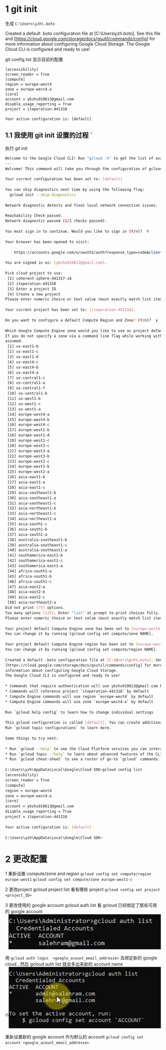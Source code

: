 

# 1 git init 

生成 
`C:\Users\yzh\.boto`

Created a default .boto configuration file at [C:\Users\yzh\.boto]. See this file and
[https://cloud.google.com/storage/docs/gsutil/commands/config] for more
information about configuring Google Cloud Storage.
The Google Cloud CLI is configured and ready to use!

git config list  显示目前的配置 

```
[accessibility]
screen_reader = True
[compute]
region = europe-west4
zone = europe-west4-a
[core]
account = ybzhu910613@gmail.com
disable_usage_reporting = True
project = itoperation-441318

Your active configuration is: [default]
```



## 1.1 我使用 git init 设置的过程 `

执行 git init 

```sh
Welcome to the Google Cloud CLI! Run "gcloud -h" to get the list of available commands.
---
Welcome! This command will take you through the configuration of gcloud.

Your current configuration has been set to: [default]

You can skip diagnostics next time by using the following flag:
  gcloud init --skip-diagnostics

Network diagnostic detects and fixes local network connection issues.
                                                                                                                                                                                                                                                                                                                                                                                                                                                                                                                                                                                                                                                                                                                        Checking network connection...done.
Reachability Check passed.
Network diagnostic passed (1/1 checks passed).

You must sign in to continue. Would you like to sign in (Y/n)?  Y

Your browser has been opened to visit:

    https://accounts.google.com/o/oauth2/auth?response_type=code&client_id=32555940559.apps.googleusercontent.com&redirect_uri=http%3A%2F%2Flocalhost%3A8085%2F&scope=openid+https%3A%2F%2Fwww.googleapis.com%2Fauth%2Fuserinfo.email+https%3A%2F%2Fwww.googleapis.com%2Fauth%2Fcloud-platform+https%3A%2F%2Fwww.googleapis.com%2Fauth%2Fappengine.admin+https%3A%2F%2Fwww.googleapis.com%2Fauth%2Fsqlservice.login+https%3A%2F%2Fwww.googleapis.com%2Fauth%2Fcompute+https%3A%2F%2Fwww.googleapis.com%2Fauth%2Faccounts.reauth&state=QyM8qwwnKsj5WVldxAyHmyJZ1TSwZ0&access_type=offline&code_challenge=ICJTAoQLd76tOPfBG8cxPcrFscPj6d7yNboR1BYvFVU&code_challenge_method=S256

You are signed in as: [ybzhu910613@gmail.com].

Pick cloud project to use:
 [1] coherent-sphere-441317-i6
 [2] itoperation-441318
 [3] Enter a project ID
 [4] Create a new project
Please enter numeric choice or text value (must exactly match list item):  2

Your current project has been set to: [itoperation-441318].

Do you want to configure a default Compute Region and Zone? (Y/n)?  y

Which Google Compute Engine zone would you like to use as project default?
If you do not specify a zone via a command line flag while working with Compute Engine resources, the default is
assumed.
 [1] us-east1-b
 [2] us-east1-c
 [3] us-east1-d
 [4] us-east4-c
 [5] us-east4-b
 [6] us-east4-a
 [7] us-central1-c
 [8] us-central1-a
 [9] us-central1-f
 [10] us-central1-b
 [11] us-west1-b
 [12] us-west1-c
 [13] us-west1-a
 [14] europe-west4-a
 [15] europe-west4-b
 [16] europe-west4-c
 [17] europe-west1-b
 [18] europe-west1-d
 [19] europe-west1-c
 [20] europe-west3-c
 [21] europe-west3-a
 [22] europe-west3-b
 [23] europe-west2-c
 [24] europe-west2-b
 [25] europe-west2-a
 [26] asia-east1-b
 [27] asia-east1-a
 [28] asia-east1-c
 [29] asia-southeast1-b
 [30] asia-southeast1-a
 [31] asia-southeast1-c
 [32] asia-northeast1-b
 [33] asia-northeast1-c
 [34] asia-northeast1-a
 [35] asia-south1-c
 [36] asia-south1-b
 [37] asia-south1-a
 [38] australia-southeast1-b
 [39] australia-southeast1-c
 [40] australia-southeast1-a
 [41] southamerica-east1-b
 [42] southamerica-east1-c
 [43] southamerica-east1-a
 [44] africa-south1-a
 [45] africa-south1-b
 [46] africa-south1-c
 [47] asia-east2-a
 [48] asia-east2-b
 [49] asia-east2-c
 [50] asia-northeast2-a
Did not print [75] options.
Too many options [125]. Enter "list" at prompt to print choices fully.
Please enter numeric choice or text value (must exactly match list item):  14

Your project default Compute Engine zone has been set to [europe-west4-a].
You can change it by running [gcloud config set compute/zone NAME].

Your project default Compute Engine region has been set to [europe-west4].
You can change it by running [gcloud config set compute/region NAME].

Created a default .boto configuration file at [C:\Users\yzh\.boto]. See this file and
[https://cloud.google.com/storage/docs/gsutil/commands/config] for more
information about configuring Google Cloud Storage.
The Google Cloud CLI is configured and ready to use!

* Commands that require authentication will use ybzhu910613@gmail.com by default
* Commands will reference project `itoperation-441318` by default
* Compute Engine commands will use region `europe-west4` by default
* Compute Engine commands will use zone `europe-west4-a` by default

Run `gcloud help config` to learn how to change individual settings

This gcloud configuration is called [default]. You can create additional configurations if you work with multiple accounts and/or projects.
Run `gcloud topic configurations` to learn more.

Some things to try next:

* Run `gcloud --help` to see the Cloud Platform services you can interact with. And run `gcloud help COMMAND` to get help on any gcloud command.
* Run `gcloud topic --help` to learn about advanced features of the CLI like arg files and output formatting
* Run `gcloud cheat-sheet` to see a roster of go-to `gcloud` commands.

C:\Users\yzh\AppData\Local\Google\Cloud SDK>gcloud config list
[accessibility]
screen_reader = True
[compute]
region = europe-west4
zone = europe-west4-a
[core]
account = ybzhu910613@gmail.com
disable_usage_reporting = True
project = itoperation-441318

Your active configuration is: [default]

C:\Users\yzh\AppData\Local\Google\Cloud SDK>
```


# 2 更改配置 

1 
重新设置 compute/zone and region
`gcloud config set compute/region europe-west1`
`gcloud config set compute/zone europe-west1-c`


2 
更改project 
gcloud project list 看有哪些 project 
`gcloud config set project <project_ID>`

3 
更改使用的 google account 
gcloud auth list   看 gcloud 已经绑定了那些可用的 google account   
![](image/Pasted%20image%2020241110195953.png)

用 `gcloud auth login  <google_acount_email_addresse>` 去绑定新的 google cloud , 然后 gcloud auth list  就会多出来新的 account name 
![](image/Pasted%20image%2020241110200348.png)


重新设置新的 google account 作为默认的 account 
`gcloud config set account <google_acount_email_addresse>`
